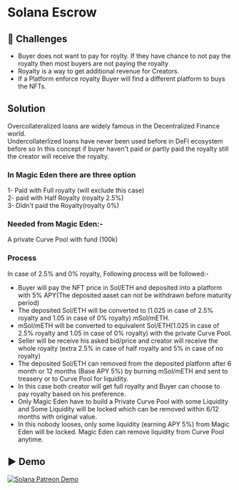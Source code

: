
# Solana Escrow



## 🧠 Challenges
- Buyer does not want to pay for roylty. If they have chance to not pay the royalty then most buyers are not paying the royalty </br>
- Royalty is a way to get additional revenue for Creators. </br> 
- If a Platform enforce royalty Buyer will find a different platform to buys the NFTs. </br>

## Solution 
Overcollateralized loans are widely famous in the Decentralized Finance world. </br>
Undercollaterlized loans have never been used before in DeFI ecosystem before so In this concept if buyer haven't paid or partly paid the royalty still the creator will receive the royalty.

### In Magic Eden there are three option </br>
1- Paid with Full royalty (will exclude this case) </br>
2- paid with Half Royalty (royalty 2.5%) </br>
3- Didn't paid the Royalty(royalty 0%) </br>

### Needed from Magic Eden:-</br>
A private Curve Pool with fund (100k) </br>


### Process
In case of 2.5% and 0% royalty, Following process will be followed:- </br>
- Buyer will pay the NFT price in Sol/ETH and deposited into a platform with 5% APY(The deposited aaset can not be withdrawn before maturity period) </br>
- The deposited Sol/ETH will be converted to (1.025 in case of 2.5% royalty and 1.05 in case of 0% royalty) mSol/mETH. </br>
- mSol/mETH will be converted to equivalent Sol/ETH(1.025 in case of 2.5% royalty and 1.05 in case of 0% royalty) with the private Curve Pool. </br>
- Seller will be receive his asked bid/price and creator will receive the whole royalty (extra 2.5% in case of half royalty and 5% in case of no royalty) </br>
- The deposited Sol/ETH can removed from the deposited platform after 6 month or 12 months (Base APY 5%) by burning mSol/mETH and sent to treasery or to Curve Pool for liquidity. </br>
- In this case both creator will get full royalty and Buyer can choose to pay royalty based on his preference. </br>
- Only Magic Eden have to build a Private Curve Pool with some Liquidity and Some Liquidity will be locked which can be removed within 6/12 months with original value. </br>
- In this nobody looses, only some liquidity (earning APY 5%) from Magic Eden will be locked. Magic Eden can remove liquidity from Curve Pool anytime. </br>

## ▶️ Demo

[![Solana Patreon Demo]()](https://www.loom.com/share/c9892eb6b47042f0b759df314083c05d 'Solana Patreon')
